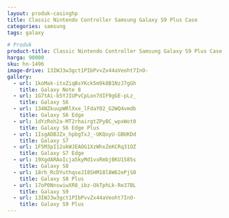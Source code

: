 ```yaml
---
layout: produk-casinghp
title: Classic Nintendo Controller Samsung Galaxy S9 Plus Case
categories: samsung
tags: galaxy

# Produk
product-title: Classic Nintendo Controller Samsung Galaxy S9 Plus Case
harga: 90000
sku: hn-1496
image-drive: 13IWJ3w3gct1PIbPvvZx44aVeoht7InO-
gallery:
  - url: 1koMak-itxZiqBsYKck5m9k8B1NzJ7gGh
    title: Galaxy Note 8
  - url: 1G7tAi-b5YJIUPvCpLon7dIF9gGE-pLz_
    title: Galaxy S6
  - url: 134NZkuupWRlXxe_lFdaY02_G2WQ4vmdb
    title: Galaxy S6 Edge
  - url: 1dYzRoh2a-MT2rhairgtZPyBC_wpxWot0
    title: Galaxy S6 Edge Plus
  - url: 1IsgADBJZx_hpbgTxJ_-UKQoyU-GBUKDd
    title: Galaxy S7
  - url: 1F5M3pI12ukWJEAOG1XzWhxZeKCRq31OZ
    title: Galaxy S7 Edge
  - url: 19XgdARAoIcja5kyMd1vxRmbjBKU1S85s
    title: Galaxy S8
  - url: 18rh_RcDYuthqseJI8SHM18l8W62ePjS0
    title: Galaxy S8 Plus
  - url: 17oP0NnswiwXR8_ibz-OkTphLk-Re37BL
    title: Galaxy S9
  - url: 13IWJ3w3gct1PIbPvvZx44aVeoht7InO-
    title: Galaxy S9 Plus
---
```

